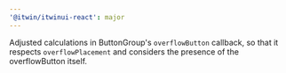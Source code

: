 ```yaml
---
'@itwin/itwinui-react': major
---
```


Adjusted calculations in ButtonGroup's `overflowButton` callback, so that it respects `overflowPlacement` and considers the presence of the overflowButton itself.
